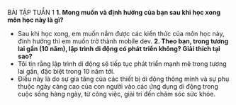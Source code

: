 BÀI TẬP TUẦN 1
**1. Mong muốn và định hướng của bạn sau khi học xong môn học này là gì?**
- Sau khi học xong, em muốn nắm được các kiến thức của môn học này, đinh hướng thì em muốn trở thành mobile dev.
**2. Theo bạn, trong tương lai gần (10 năm), lập trình di động có phát triển không? Giải thích tại sao?**
- Tôi tin rằng lập trình di động sẽ tiếp tục phát triển mạnh mẽ trong tương lai gần, đặc biệt trong 10 năm tới.
- Điều này là do sự gia tăng của các thiết bị di động thông minh và sự phụ thuộc ngày càng cao của con người vào các ứng dụng di động trong cuộc sống hàng ngày, từ công việc, giải trí đến chăm sóc sức khỏe.
